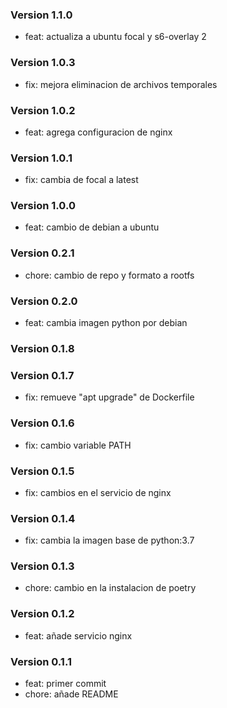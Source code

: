 ### Version 1.1.0
- feat: actualiza a ubuntu focal y s6-overlay 2

### Version 1.0.3
- fix: mejora eliminacion de archivos temporales

### Version 1.0.2
- feat: agrega configuracion de nginx

### Version 1.0.1
- fix: cambia de focal a latest

### Version 1.0.0
- feat: cambio de debian a ubuntu

### Version 0.2.1
- chore: cambio de repo y formato a rootfs

### Version 0.2.0
- feat: cambia imagen python por debian

### Version 0.1.8

### Version 0.1.7
- fix: remueve "apt upgrade" de Dockerfile

### Version 0.1.6
- fix: cambio variable PATH

### Version 0.1.5
- fix: cambios en el servicio de nginx

### Version 0.1.4
- fix: cambia la imagen base de python:3.7

### Version 0.1.3
- chore: cambio en la instalacion de poetry

### Version 0.1.2
- feat: añade servicio nginx

### Version 0.1.1
- feat: primer commit
- chore: añade README
